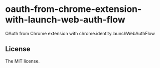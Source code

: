 # oauth-from-chrome-extension-with-launch-web-auth-flow

OAuth from Chrome extension with chrome.identity.launchWebAuthFlow

## License

The MIT license.
